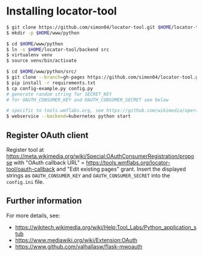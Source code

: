 Installing locator-tool
=======================

```sh
$ git clone https://github.com/simon04/locator-tool.git $HOME/locator-tool
$ mkdir -p $HOME/www/python

$ cd $HOME/www/python
$ ln -s $HOME/locator-tool/backend src
$ virtualenv venv
$ source venv/bin/activate

$ cd $HOME/www/python/src/
$ git clone --branch=gh-pages https://github.com/simon04/locator-tool.git static
$ pip install -r requirements.txt
$ cp config-example.py config.py
# generate random string for SECRET_KEY
# for OAUTH_CONSUMER_KEY and OAUTH_CONSUMER_SECRET see below

# specific to tools.wmflabs.org, see https://github.com/wikimedia/operations-software-tools-webservice/blob/master/toollabs/webservice/services/pythonwebservice.py
$ webservice --backend=kubernetes python start
```

## Register OAuth client

Register tool at https://meta.wikimedia.org/wiki/Special:OAuthConsumerRegistration/propose with "OAuth callback URL" = https://tools.wmflabs.org/locator-tool/oauth-callback and "Edit existing pages" grant. Insert the displayed strings as `OAUTH_CONSUMER_KEY` and `OAUTH_CONSUMER_SECRET` into the `config.ini` file.

## Further information

For more details, see:

* https://wikitech.wikimedia.org/wiki/Help:Tool_Labs/Python_application_stub
* https://www.mediawiki.org/wiki/Extension:OAuth
* https://www.github.com/valhallasw/flask-mwoauth
